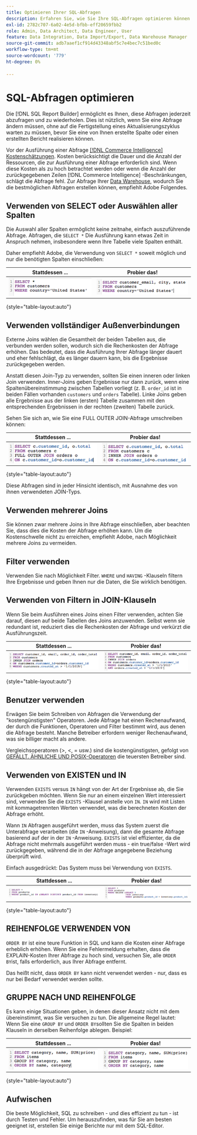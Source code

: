 ```yaml
---
title: Optimieren Ihrer SQL-Abfragen
description: Erfahren Sie, wie Sie Ihre SQL-Abfragen optimieren können.
exl-id: 2782c707-6a02-4e5d-bfbb-eff20659fbb2
role: Admin, Data Architect, Data Engineer, User
feature: Data Integration, Data Import/Export, Data Warehouse Manager
source-git-commit: adb7aaef1cf914d43348abf5c7e4bec7c51bed0c
workflow-type: tm+mt
source-wordcount: '779'
ht-degree: 0%

---
```


# SQL-Abfragen optimieren

Die [!DNL SQL Report Builder] ermöglicht es Ihnen, diese Abfragen jederzeit abzufragen und zu wiederholen. Dies ist nützlich, wenn Sie eine Abfrage ändern müssen, ohne auf die Fertigstellung eines Aktualisierungszyklus warten zu müssen, bevor Sie eine von Ihnen erstellte Spalte oder einen erstellten Bericht realisieren können.

Vor der Ausführung einer Abfrage [[!DNL Commerce Intelligence] Kostenschätzungen](https://experienceleague.adobe.com/docs/commerce-knowledge-base/kb/troubleshooting/miscellaneous/sql-queries-explain-cost-errors.html). Kosten berücksichtigt die Dauer und die Anzahl der Ressourcen, die zur Ausführung einer Abfrage erforderlich sind. Wenn diese Kosten als zu hoch betrachtet werden oder wenn die Anzahl der zurückgegebenen Zeilen [!DNL Commerce Intelligence] -Beschränkungen, schlägt die Abfrage fehl. Zur Abfrage Ihrer [Data Warehouse](../data-analyst/data-warehouse-mgr/tour-dwm.md), wodurch Sie die bestmöglichen Abfragen erstellen können, empfiehlt Adobe Folgendes.

## Verwenden von SELECT oder Auswählen aller Spalten

Die Auswahl aller Spalten ermöglicht keine zeitnahe, einfach auszuführende Abfrage. Abfragen, die `SELECT *` Die Ausführung kann etwas Zeit in Anspruch nehmen, insbesondere wenn Ihre Tabelle viele Spalten enthält.

Daher empfiehlt Adobe, die Verwendung von `SELECT *` soweit möglich und nur die benötigten Spalten einschließen:

| **Stattdessen ...** | **Probier das!** |
|-----|-----|
| ![](../../mbi/assets/Select_all_1.png) | ![](../../mbi/assets/Select_all_2.png) |

{style="table-layout:auto"}

## Verwenden vollständiger Außenverbindungen

Externe Joins wählen die Gesamtheit der beiden Tabellen aus, die verbunden werden sollen, wodurch sich die Rechenkosten der Abfrage erhöhen. Das bedeutet, dass die Ausführung Ihrer Abfrage länger dauert und eher fehlschlägt, da es länger dauern kann, bis die Ergebnisse zurückgegeben werden.

Anstatt diesen Join-Typ zu verwenden, sollten Sie einen inneren oder linken Join verwenden. Inner-Joins geben Ergebnisse nur dann zurück, wenn eine Spaltenübereinstimmung zwischen Tabellen vorliegt (z. B. `order_id` ist in beiden Fällen vorhanden `customers` und `orders` Tabelle). Linke Joins geben alle Ergebnisse aus der linken (ersten) Tabelle zusammen mit den entsprechenden Ergebnissen in der rechten (zweiten) Tabelle zurück.

Sehen Sie sich an, wie Sie eine FULL OUTER JOIN-Abfrage umschreiben können:

| **Stattdessen ...** | **Probier das!** |
|-----|-----|
| ![](../../mbi/assets/Full_Outer_Join_1.png) | ![](../../mbi/assets/Full_Outer_Join_2.png) |

{style="table-layout:auto"}

Diese Abfragen sind in jeder Hinsicht identisch, mit Ausnahme des von ihnen verwendeten JOIN-Typs.

## Verwenden mehrerer Joins

Sie können zwar mehrere Joins in Ihre Abfrage einschließen, aber beachten Sie, dass dies die Kosten der Abfrage erhöhen kann. Um die Kostenschwelle nicht zu erreichen, empfiehlt Adobe, nach Möglichkeit mehrere Joins zu vermeiden.

## Filter verwenden

Verwenden Sie nach Möglichkeit Filter. `WHERE` und `HAVING` -Klauseln filtern Ihre Ergebnisse und geben Ihnen nur die Daten, die Sie wirklich benötigen.

## Verwenden von Filtern in JOIN-Klauseln

Wenn Sie beim Ausführen eines Joins einen Filter verwenden, achten Sie darauf, diesen auf beide Tabellen des Joins anzuwenden. Selbst wenn sie redundant ist, reduziert dies die Rechenkosten der Abfrage und verkürzt die Ausführungszeit.

| **Stattdessen ...** | **Probier das!** |
|-----|-----|
| ![](../../mbi/assets/Join_filters_1.png) | ![](../../mbi/assets/Join_filters_2.png) |

{style="table-layout:auto"}

## Benutzer verwenden

Erwägen Sie beim Schreiben von Abfragen die Verwendung der &quot;kostengünstigsten&quot; Operatoren. Jede Abfrage hat einen Rechenaufwand, der durch die Funktionen, Operatoren und Filter bestimmt wird, aus denen die Abfrage besteht. Manche Betreiber erfordern weniger Rechenaufwand, was sie billiger macht als andere.

Vergleichsoperatoren (>, &lt;, = usw.) sind die kostengünstigsten, gefolgt von [GEFÄLLT. ÄHNLICHE UND POSIX-Operatoren](https://www.postgresql.org/docs/9.5/functions-matching.html) die teuersten Betreiber sind.

## Verwenden von EXISTEN und IN

Verwenden `EXISTS` versus `IN` hängt von der Art der Ergebnisse ab, die Sie zurückgeben möchten. Wenn Sie nur an einem einzelnen Wert interessiert sind, verwenden Sie die `EXISTS` -Klausel anstelle von `IN`. `IN` wird mit Listen mit kommagetrennten Werten verwendet, was die berechneten Kosten der Abfrage erhöht.

Wann `IN` Abfragen ausgeführt werden, muss das System zuerst die Unterabfrage verarbeiten (die `IN` -Anweisung), dann die gesamte Abfrage basierend auf der in der `IN` -Anweisung. `EXISTS` ist viel effizienter, da die Abfrage nicht mehrmals ausgeführt werden muss - ein true/false -Wert wird zurückgegeben, während die in der Abfrage angegebene Beziehung überprüft wird.

Einfach ausgedrückt: Das System muss bei Verwendung von `EXISTS`.

| **Stattdessen ...** | **Probier das!** |
|-----|-----|
| ![](../../mbi/assets/Exists_1.png) | ![](../../mbi/assets/Exists_2.png) |

{style="table-layout:auto"}

## REIHENFOLGE VERWENDEN VON

`ORDER BY` ist eine teure Funktion in SQL und kann die Kosten einer Abfrage erheblich erhöhen. Wenn Sie eine Fehlermeldung erhalten, dass die EXPLAIN-Kosten Ihrer Abfrage zu hoch sind, versuchen Sie, alle `ORDER BY`ist, falls erforderlich, aus Ihrer Abfrage entfernt.

Das heißt nicht, dass `ORDER BY` kann nicht verwendet werden - nur, dass es nur bei Bedarf verwendet werden sollte.

## GRUPPE NACH UND REIHENFOLGE

Es kann einige Situationen geben, in denen dieser Ansatz nicht mit dem übereinstimmt, was Sie versuchen zu tun. Die allgemeine Regel lautet: Wenn Sie eine `GROUP BY` und `ORDER BY`sollten Sie die Spalten in beiden Klauseln in derselben Reihenfolge ablegen. Beispiel:

| **Stattdessen ...** | **Probier das!** |
|-----|-----|
| ![](../../mbi/assets/Group_by_2.png) | ![](../../mbi/assets/Group_by_1.png) |

{style="table-layout:auto"}

## Aufwischen

Die beste Möglichkeit, SQL zu schreiben - und dies effizient zu tun - ist durch Testen und Fehler. Um herauszufinden, was für Sie am besten geeignet ist, erstellen Sie einige Berichte nur mit dem SQL-Editor.

